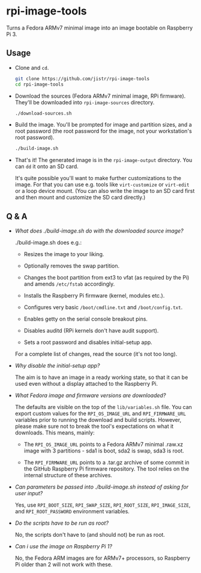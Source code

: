 rpi-image-tools
===============

Turns a Fedora ARMv7 minimal image into an image bootable on Raspberry
Pi 3.

Usage
-----

* Clone and `cd`.

  ```bash
  git clone https://github.com/jistr/rpi-image-tools
  cd rpi-image-tools
  ```

* Download the sources (Fedora ARMv7 minimal image, RPi
  firmware). They'll be downloaded into `rpi-image-sources` directory.

  ```bash
  ./download-sources.sh
  ```

* Build the image. You'll be prompted for image and partition sizes,
  and a root password (the root password for the image, not your
  workstation's root password).

  ```bash
  ./build-image.sh
  ```

* That's it! The generated image is in the `rpi-image-output`
  directory. You can `dd` it onto an SD card.

  It's quite possible you'll want to make further customizations to
  the image. For that you can use e.g. tools like `virt-customize` or
  `virt-edit` or a loop device mount. (You can also write the image to
  an SD card first and then mount and customize the SD card directly.)

Q & A
-----

* *What does ./build-image.sh do with the downloaded source image?*

  ./build-image.sh does e.g.:

  * Resizes the image to your liking.

  * Optionally removes the swap partition.

  * Changes the boot partition from ext3 to vfat (as required by the
    Pi) and amends `/etc/fstab` accordingly.

  * Installs the Raspberry Pi firmware (kernel, modules etc.).

  * Configures very basic `/boot/cmdline.txt` and
    `/boot/config.txt`.

  * Enables getty on the serial console breakout pins.

  * Disables auditd (RPi kernels don't have audit support).

  * Sets a root password and disables initial-setup app.

  For a complete list of changes, read the source (it's not too long).

* *Why disable the initial-setup app?*

  The aim is to have an image in a ready working state, so that it can
  be used even without a display attached to the Raspberry Pi.

* *What Fedora image and firmware versions are downloaded?*

  The defaults are visible on the top of the `lib/variables.sh`
  file. You can export custom values for the `RPI_OS_IMAGE_URL` and
  `RPI_FIRMWARE_URL` variables prior to running the download and build
  scripts. However, please make sure not to break the tool's
  expectations on what it downloads. This means, mainly:

  * The `RPI_OS_IMAGE_URL` points to a Fedora ARMv7 minimal .raw.xz
    image with 3 partitions - sda1 is boot, sda2 is swap, sda3 is
    root.

  * The `RPI_FIRMWARE_URL` points to a .tar.gz archive of some
    commit in the GitHub Raspberry Pi firmware repository. The tool
    relies on the internal structure of these archives.

* *Can parameters be passed into ./build-image.sh instead of asking
  for user input?*

  Yes, use `RPI_BOOT_SIZE`, `RPI_SWAP_SIZE`, `RPI_ROOT_SIZE`,
  `RPI_IMAGE_SIZE`, and `RPI_ROOT_PASSWORD` environment variables.

* *Do the scripts have to be run as root?*

  No, the scripts don't have to (and should not) be run as root.

* *Can i use the image on Raspberry Pi 1?*

  No, the Fedora ARM images are for ARMv7+ processors, so Raspberry Pi
  older than 2 will not work with these.
